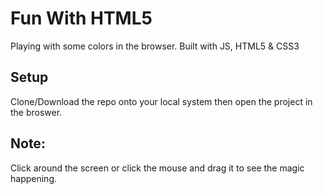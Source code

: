# Fun With HTML5
Playing with some colors in the browser.
Built with JS, HTML5 & CSS3
## Setup
Clone/Download the repo onto your local system then open the project in the broswer.

## Note:
Click around the screen or click the mouse and drag it to see the magic happening.
